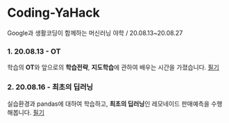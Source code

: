 # Coding-YaHack
Google과 생활코딩이 함께하는  머신러닝 야학 / 20.08.13~20.08.27

### 1. 20.08.13 - OT
학습의 **OT**와 앞으로의 **학습전략**, **지도학습**에 관하여 배우는 시간을 가졌습니다.
[필기](https://github.com/Limm-jk/Codi**ng-YaHack/blob/master/1_OT.md)

### 2. 20.08.16 - 최초의 딥러닝
실습환경과 pandas에 대하여 학습하고, **최초의 딥러닝**인 레모네이드 판매예측을 수행해봅니다.
[필기](https://github.com/Limm-jk/Coding-YaHack/blob/master/2_FirstLearning)
